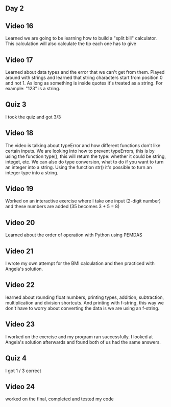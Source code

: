 
## Day 2

## Video 16

Learned we are going to be learning how to build a "split bill" calculator. This calculation will also calculate the tip each one has to give

## Video 17

Learned about data types and the error that we can't get from them. Played around with strings and learned that string characters start from position 0 and not 1. As long as something is inside quotes it's treated as a string. For example: "123" is a string. 

## Quiz 3

I took the quiz and got 3/3

## Video 18

The video is talking about typeError and how different functions don't like certain inputs. We are looking into how to prevent typeErrors, this is by using the function type(), this will return the type: whether it could be string, integet, etc. We can also do type conversion, what to do if you want to turn an integer into a string. Using the function str() it's possible to turn an integer type into a string. 

## Video 19

Worked on an interactive exercise where I take one input (2-digit number) and these numbers are added (35 becomes 3 + 5 = 8)

## Video 20

Learned about the order of operation with Python using PEMDAS

## Video 21

I wrote my own attempt for the BMI calculation and then practiced with Angela's solution.

## Video 22

learned about rounding float numbers, printing types, addition, subtraction, multiplication and division shortcuts. And printing with f-string, this way we don't have to worry about converting the data is we are using an f-string. 

## Video 23

I worked on the exercise and my program ran successfully. I looked at Angela's solution afterwards and found both of us had the same answers. 

## Quiz 4

I got 1 / 3 correct

## Video 24

worked on the final, completed and tested my code
